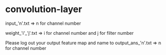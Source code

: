 # convolution-layer
input_'n'.txt => n for channel number

weight_'i'_'j'.txt => i for channel number and j for filter number

Please log out your output feature map and name to output_ans_'n'.txt => n for channel number
